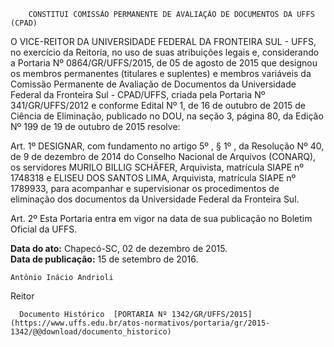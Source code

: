         CONSTITUI COMISSÃO PERMANENTE DE AVALIAÇÃO DE DOCUMENTOS DA UFFS (CPAD)  

O VICE-REITOR DA UNIVERSIDADE FEDERAL DA FRONTEIRA SUL - UFFS, no exercício da Reitoria, no uso de suas atribuições legais e, considerando a Portaria Nº 0864/GR/UFFS/2015, de 05 de agosto de 2015 que designou os membros permanentes (titulares e suplentes) e membros variáveis da Comissão Permanente de Avaliação de Documentos da Universidade Federal da Fronteira Sul - CPAD/UFFS, criada pela Portaria Nº 341/GR/UFFS/2012 e conforme Edital Nº 1, de 16 de outubro de 2015 de Ciência de Eliminação, publicado no DOU, na seção 3, página 80, da Edição Nº 199 de 19 de outubro de 2015 resolve:

 Art. 1º DESIGNAR, com fundamento no artigo 5º , § 1º , da Resolução Nº 40, de 9 de dezembro de 2014 do Conselho Nacional de Arquivos (CONARQ), os servidores MURILO BILLIG SCHÄFER, Arquivista, matrícula SIAPE nº 1748318 e ELISEU DOS SANTOS LIMA, Arquivista, matrícula SIAPE nº 1789933, para acompanhar e supervisionar os procedimentos de eliminação dos documentos da Universidade Federal da Fronteira Sul.

 Art. 2º Esta Portaria entra em vigor na data de sua publicação no Boletim Oficial da UFFS.

  

   **Data do ato:** Chapecó-SC, 02 de dezembro de 2015.   
 **Data de publicação:**  15 de setembro de 2016. 

    Antônio Inácio Andrioli   
 Reitor 

      Documento Histórico  [PORTARIA Nº 1342/GR/UFFS/2015](https://www.uffs.edu.br/atos-normativos/portaria/gr/2015-1342/@@download/documento_historico)     
      